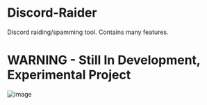 # Discord-Raider

Discord raiding/spamming tool. Contains many features.
# WARNING - Still In Development, Experimental Project
![image](https://github.com/user-attachments/assets/8ad156ab-17df-4761-8106-b96675519ae0)
